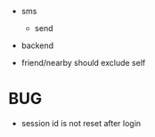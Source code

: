 - sms
    - send
- backend

- friend/nearby should exclude self

# BUG

- session id is not reset after login